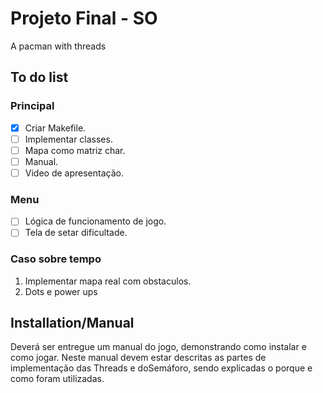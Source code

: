 # Projeto Final - SO

A pacman with threads

## To do list

### Principal

-   [x] Criar Makefile.
-   [ ]  Implementar classes.
-   [ ]  Mapa como matriz char.
-   [ ]  Manual.
-   [ ]  Video de apresentação.

### Menu

-   [ ]  Lógica de funcionamento de jogo.
-   [ ]  Tela de setar dificultade.

### Caso sobre tempo

1.  Implementar mapa real com obstaculos.
2.  Dots e power ups

## Installation/Manual

Deverá ser entregue um manual do jogo, demonstrando como instalar e  como  jogar.  Neste  manual  devem  estar  descritas  as  partes  de implementação  das Threads e  doSemáforo,  sendo  explicadas  o porque e como foram utilizadas.
